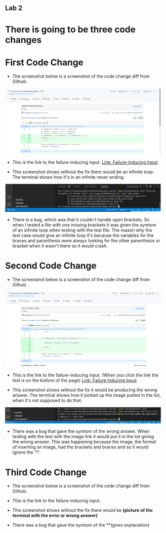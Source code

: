 ## Lab 2
# There is going to be three code changes

# First Code Change
- The screenshot below is a screenshot of the code change diff from Github.

![Screenshot](Screenshot%20(573).png)


- This is the link to the failure-inducing input.
[Link: Failure-Inducing Input](https://github.com/aaamarque/markdown-parser/commit/026b3f3372b861540caa14c8c2f1d24f4e59de9b)



- This screenshot shows without the fix there would be an infinite loop. The terminal shows how it's in an infinite never ending.

![Screenshot 2](Screenshot%20(575).png)

- There is a bug, which was that it couldn't handle open brackets. So when I tested a file with one missing brackets it was given the symtom of an infinite loop when testing with the test file. The reason why the test case would give an infinite loop it's because the variables for the braces and paranthesis were always looking for the other parenthesis or bracket when it wasn't there so it would crash. 

# Second Code Change

- The screenshot below is a screenshot of the code change diff from Github.

![Screenshot](Screenshot%20(579).png)

- This is the link to the failure-inducing input. (When you click the link the test is on the bottom of the page)
[Link: Failure Inducing Input](https://github.com/aaamarque/markdown-parser/commit/baadd0ca92fbcf639f8c637fce072570c4ba4948)


- This screenshot shows without the fix it would be producing the wrong answer. The terminal shows how it picked up the image putted in the list, when it's not supposed to do that. 

![Test failed 4](Screenshot%20(578).png)


- There was a bug that gave the symtom of the wrong answer. When testing with the test with the image link it would put it in the list giving the wrong answer. This was happening because the image, the format of inserting an image, had the brackets and braces and so it would ignore the "!".


# Third Code Change

-  The screenshot below is a screenshot of the code change diff from Github.

- This is the link to the failure-inducing input.

- This screenshot shows without the fix there would be **(picture of the terminal with the error or wrong answer)**

- There was a bug that gave the symtom of the **(gives explanation)



